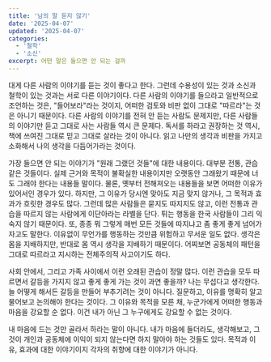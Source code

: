 ```yaml
---
title: '남의 말 듣지 않기'
date: '2025-04-07'
updated: '2025-04-07'
categories:
  - '철학'
  - '소신'
excerpt: 어떤 말은 들으면 안 되는 걸까
---
```


대게 다른 사람의 이야기를 듣는 것이 좋다고 한다. 그런데 수용성이 있는 것과 소신과 철학이 있는 것과는 서로 다른 이야기이다. 다른 사람의 이야기를 들으라고 일반적으로 조언하는 것은, "들어보라"라는 것이지, 어떠한 검토와 비판 없이 그대로 "따르라"는 것은 아니기 때문이다.
다른 사람의 이야기를 전혀 안 듣는 사람도 문제지만, 다른 사람들의 이야기만 듣고 그대로 사는 사람들 역시 큰 문제다. 독서를 하라고 권장하는 것 역시, 책에 쓰여진 그대로 믿고 그대로 살라는 것이 아니다. 읽고 나만의 생각과 비판을 가지고 소화해서 나의 생각을 다듬어가라는 것이다.

가장 들으면 안 되는 이야기가 "원래 그랬던 것들"에 대한 내용이다. 대부분 전통, 관습 같은 것들이다. 실제 근거와 목적이 불확실한 내용이지만 오랫동안 그래왔기 때문에 너도 그래야 한다는 내용들 말이다. 물론, 옛부터 전해져오는 내용들을 보면 어떠한 이유가 있어서인 경우가 있다. 하지만, 그 이유가 당시엔 맞아도 지금 맞지 않거나, 그 목적과 효과가 흐릿한 경우도 많다. 그런데 많은 사람들은 묻지도 따지지도 않고, 이런 전통과 관습을 따르지 않는 사람에게 이단아라는 라벨을 단다. 튀는 행동을 한국 사람들이 그리 익숙지 않기 때문이다. 또, 종종 뭐 그렇게 매번 모든 것들에 따지냐고 좀 좋게 좋게 넘어가자고도 말한다. 이유없이 무언가를 행동하는 것만큼 위험하고 무서운 일도 없다. 생각은 몸을 지배하지만, 반대로 몸 역시 생각을 지배하기 때문이다. 어찌보면 공동체의 패턴을 그대로 따르라고 지시하는 전체주의적 사고이기도 하다.

사회 안에서, 그리고 가족 사이에서 이런 오래된 관습이 정말 많다. 이런 관습을 모두 따르면서 갈등을 가지지 않고 좋게 좋게 가는 것이 과연 좋을까? 나는 무섭다고 생각한다. 늘 어떻게 해서든 갈등을 만들어 부추기려는 것이 아니다. 질문하고, 이유를 명확히 알고 물어보고 논의해야 한다는 것이다. 그 이유와 목적을 모른 채, 누군가에게 어떠한 행동과 마음을 강요할 순 없다. 이건 내가 아닌 그 누구에게도 강요할 수 없는 것이다.

내 마음에 드는 것만 골라서 하라는 말이 아니다. 내가 마음에 들더라도, 생각해보고, 그것이 개인과 공동체에 이익이 되지 않는다면 하지 말아야 하는 것들도 있다. 목적과 이유, 효과에 대한 이야기이지 각자의 취향에 대한 이야기가 아니다.
